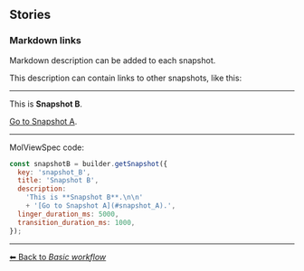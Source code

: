 ## Stories

### Markdown links

Markdown description can be added to each snapshot.

This description can contain links to other snapshots, like this:

--- 

This is **Snapshot B**.

[Go to Snapshot A](#snapshot_A).

---

MolViewSpec code:

```js
const snapshotB = builder.getSnapshot({
  key: 'snapshot_B',
  title: 'Snapshot B',
  description:
    'This is **Snapshot B**.\n\n'
    + '[Go to Snapshot A](#snapshot_A).',
  linger_duration_ms: 5000,
  transition_duration_ms: 1000,
});
```

---

[&#x2B05; Back to *Basic workflow*](#intro)
